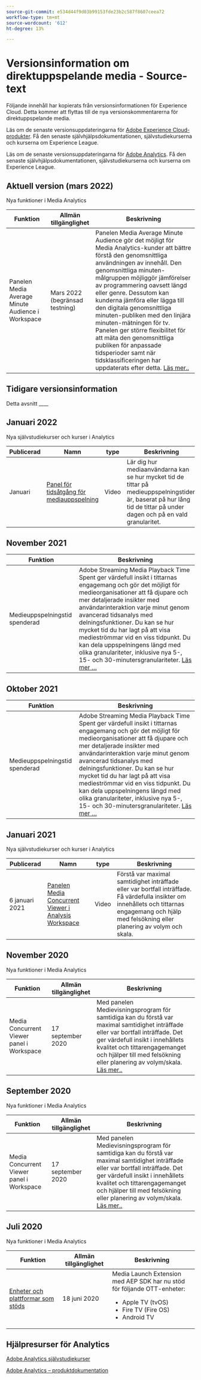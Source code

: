 ```yaml
---
source-git-commit: e534d44f9d03b99153fde23b2c587f8607ceea72
workflow-type: tm+mt
source-wordcount: '612'
ht-degree: 13%

---
```

# Versionsinformation om direktuppspelande media - Source-text

Följande innehåll har kopierats från versionsinformationen för Experience Cloud. Detta kommer att flyttas till de nya versionskommentarerna för direktuppspelande media.


Läs om de senaste versionsuppdateringarna för [Adobe Experience Cloud-produkter](https://business.adobe.com/products/adobe-experience-cloud-products.html). Få den senaste självhjälpsdokumentationen, självstudiekurserna och kurserna om Experience League.

Läs om de senaste versionsuppdateringarna för [Adobe Analytics](https://experienceleague.adobe.com/docs/analytics/release-notes/latest.html?lang=sv-SE). Få den senaste självhjälpsdokumentationen, självstudiekurserna och kurserna om Experience League.


## Aktuell version (mars 2022)

Nya funktioner i Media Analytics

| Funktion | Allmän tillgänglighet | Beskrivning |
| -------- | -------------------- | ----------- |
| Panelen Media Average Minute Audience i Workspace | Mars 2022 <br> (begränsad testning) | Panelen Media Average Minute Audience gör det möjligt för Media Analytics-kunder att bättre förstå den genomsnittliga användningen av innehåll. Den genomsnittliga minuten-målgruppen möjliggör jämförelser av programmering oavsett längd eller genre. Dessutom kan kunderna jämföra eller lägga till den digitala genomsnittliga minuten-publiken med den linjära minuten-mätningen för tv. Panelen ger större flexibilitet för att mäta den genomsnittliga publiken för anpassade tidsperioder samt när tidsklassificeringen har uppdaterats efter detta. [Läs mer..](https://experienceleague.adobe.com/docs/media-analytics/using/media-reports/average-minute-audience.html?lang=sv-SE) |



## Tidigare versionsinformation

Detta avsnitt ____

## Januari 2022

Nya självstudiekurser och kurser i Analytics

| Publicerad | Namn | type | Beskrivning |
| ----------- | ---------- | ---------- | --------- |
| Januari | <a href="/docs/analytics-learn/tutorials/media-analytics/measuring-media-analytics/media-playback-time-spent-panel.html?lang=en">Panel för tidsåtgång för mediauppspelning</a> | Video | Lär dig hur mediaanvändarna kan se hur mycket tid de tittar på medieuppspelningstiden är, baserat på hur lång tid de tittar på under dagen och på en vald granularitet. |




## November 2021

| Funktion | Beskrivning |
| ----------- | ---------- |
| Medieuppspelningstid spenderad | Adobe Streaming Media Playback Time Spent ger värdefull insikt i tittarnas engagemang och gör det möjligt för medieorganisationer att få djupare och mer detaljerade insikter med användarinteraktion varje minut genom avancerad tidsanalys med delningsfunktioner. Du kan se hur mycket tid du har lagt på att visa medieströmmar vid en viss tidpunkt. Du kan dela uppspelningens längd med olika granulariteter, inklusive nya 5-, 15- och 30-minutersgranulariteter. [Läs mer …](https://experienceleague.adobe.com/docs/media-analytics/using/media-reports/media-workspace-panels/media-playback-time-spent.html?lang=sv-SE) |



## Oktober 2021

| Funktion | Beskrivning |
| ----------- | ---------- |
| Medieuppspelningstid spenderad | Adobe Streaming Media Playback Time Spent ger värdefull insikt i tittarnas engagemang och gör det möjligt för medieorganisationer att få djupare och mer detaljerade insikter med användarinteraktion varje minut genom avancerad tidsanalys med delningsfunktioner. Du kan se hur mycket tid du har lagt på att visa medieströmmar vid en viss tidpunkt. Du kan dela uppspelningens längd med olika granulariteter, inklusive nya 5-, 15- och 30-minutersgranulariteter. [Läs mer …](https://experienceleague.adobe.com/docs/media-analytics/using/media-reports/media-workspace-panels/media-playback-time-spent.html?lang=sv-SE) |

## Januari 2021

Nya självstudiekurser och kurser i Analytics

| Publicerad | Namn | type | Beskrivning |
| ----------- | ---------- | ---------- | --------- |
| 6 januari 2021 | [Panelen Media Concurrent Viewer i Analysis Workspace](https://experienceleague.adobe.com/docs/analytics-learn/tutorials/analysis-workspace/using-panels/media-concurrent-viewers-panel-in-analysis-workspace.html?lang=sv-SE#analysis-workspace) | Video | Förstå var maximal samtidighet inträffade eller var bortfall inträffade. Få värdefulla insikter om innehållets och tittarnas engagemang och hjälp med felsökning eller planering av volym och skala. |


## November 2020

Nya funktioner i Media Analytics

| Funktion | Allmän tillgänglighet | Beskrivning |
| -------- | -------------------- | ----------- |
| Media Concurrent Viewer panel i Workspace | 17 september 2020 | Med panelen Medievisningsprogram för samtidiga kan du förstå var maximal samtidighet inträffade eller var bortfall inträffade. Det ger värdefull insikt i innehållets kvalitet och tittarengagemanget och hjälper till med felsökning eller planering av volym/skala. [Läs mer..](https://experienceleague.adobe.com/docs/media-analytics/using/media-reports/media-workspace-panels/media-concurrent-viewers.html?lang=en) |


## September 2020

Nya funktioner i Media Analytics

| Funktion | Allmän tillgänglighet | Beskrivning |
| -------- | -------------------- | ----------- |
| Media Concurrent Viewer panel i Workspace | 17 september 2020 | Med panelen Medievisningsprogram för samtidiga kan du förstå var maximal samtidighet inträffade eller var bortfall inträffade. Det ger värdefull insikt i innehållets kvalitet och tittarengagemanget och hjälper till med felsökning eller planering av volym/skala. [Läs mer..](https://experienceleague.adobe.com/docs/media-analytics/using/media-reports/media-workspace-panels/media-concurrent-viewers.html?lang=en) |


## Juli 2020

Nya funktioner i Media Analytics

| Funktion | Allmän tillgänglighet | Beskrivning |
| -------- | -------------------- | ----------- |
| [Enheter och plattformar som stöds](https://experienceleague.adobe.com/docs/media-analytics/using/supported-devices.html?lang=sv-SE) | 18 juni 2020 | Media Launch Extension med AEP SDK har nu stöd för följande OTT-enheter: <div><ul><li>Apple TV (tvOS)</li><li>Fire TV (Fire OS)</li><li>Android TV</li></ul></div> |



## Hjälpresurser för Analytics

[Adobe Analytics självstudiekurser](https://experienceleague.adobe.com/docs/analytics-learn/tutorials/overview.html?lang=sv-SE)

[Adobe Analytics – produktdokumentation](https://experienceleague.adobe.com/docs/analytics.html?lang=sv-SE)
